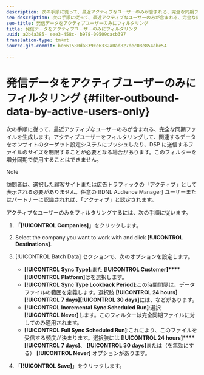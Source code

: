 ```yaml
---
description: 次の手順に従って、最近アクティブなユーザーのみが含まれる、完全な同期ファイルを生成します。アクティブユーザーをフィルタリングして、関連するデータをオンサイトのターゲット設定システムにプッシュしたり、DSP に送信するファイルのサイズを制限することが必要となる場合があります。このフィルターを増分同期で使用することはできません。
seo-description: 次の手順に従って、最近アクティブなユーザーのみが含まれる、完全な同期ファイルを生成します。アクティブユーザーをフィルタリングして、関連するデータをオンサイトのターゲット設定システムにプッシュしたり、DSP に送信するファイルのサイズを制限することが必要となる場合があります。このフィルターを増分同期で使用することはできません。
seo-title: 発信データをアクティブユーザーのみにフィルタリング
title: 発信データをアクティブユーザーのみにフィルタリング
uuid: a2b4a385- eee3-458c- b978-09509cacb397
translation-type: tm+mt
source-git-commit: be661580da839ce6332a0ad827dec08e854abe54

---
```



# 発信データをアクティブユーザーのみにフィルタリング {#filter-outbound-data-by-active-users-only}

次の手順に従って、最近アクティブなユーザーのみが含まれる、完全な同期ファイルを生成します。アクティブユーザーをフィルタリングして、関連するデータをオンサイトのターゲット設定システムにプッシュしたり、DSP に送信するファイルのサイズを制限することが必要となる場合があります。このフィルターを増分同期で使用することはできません。

>[!NOTE]
>
>訪問者は、選択した顧客サイトまたは広告トラフィックの「アクティブ」として表示される必要がありません。任意の [!DNL Audience Manager] ユーザーまたはパートナーに認識されれば、「アクティブ」と認定されます。

アクティブなユーザーのみをフィルタリングするには、次の手順に従います。

1. 「**[!UICONTROL Companies]**」をクリックします。
1. Select the company you want to work with and click **[!UICONTROL Destinations]**.
1. [!UICONTROL Batch Data] セクションで、次のオプションを設定します。

   * **[!UICONTROL Sync Type]**:また **[!UICONTROL Customer]****[!UICONTROL Platform]**&#x200B;はを選択します。
   * **[!UICONTROL Sync Type Lookback Period]**:この時間間隔は、データファイルの範囲を定義します。選択肢 **[!UICONTROL 24 hours]****[!UICONTROL 7 days]****[!UICONTROL 30 days]**&#x200B;には、などがあります。
   * **[!UICONTROL Incremental Sync Scheduled Run]**:選択 **[!UICONTROL Never]**&#x200B;します。このフィルターは完全同期ファイルに対してのみ適用されます。
   * **[!UICONTROL Full Sync Scheduled Run]**:これにより、このファイルを受信する頻度が決まります。選択肢には **[!UICONTROL 24 hours]****[!UICONTROL 7 days]**、 **[!UICONTROL 30 days]**&#x200B;または（を無効にする） **[!UICONTROL Never]** オプションがあります。

1. 「**[!UICONTROL Save]**」をクリックします。
